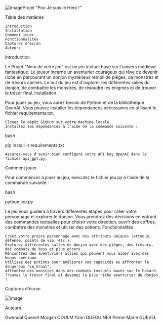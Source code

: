 ![image](https://github.com/ggwendall/Poo-I-m-Hero/assets/48108275/aff069af-2eb6-4fe5-80b0-3524c581b9b0)Projet "Poo Je suis le Hero !"

Table des matières

    Introduction
    Installation
    Comment jouer
    Fonctionnalités
    Captures d'écran
    Auteurs

Introduction

Le Projet "Nom de votre jeu" est un jeu textuel basé sur l'univers médiéval fantastique. Le joueur incarne un aventurier courageux qui rêve de devenir riche en parcourant un donjon mystérieux rempli de pièges, de monstres et de trésors cachés. Le but du jeu est d'explorer les différentes salles du donjon, de combattre les monstres, de résoudre les énigmes et de trouver le trésor final.
Installation

Pour jouer au jeu, vous aurez besoin de Python et de la bibliothèque OpenAI. Vous pouvez installer les dépendances nécessaires en utilisant le fichier requirements.txt.

    Clonez le dépôt GitHub sur votre machine locale.
    Installez les dépendances à l'aide de la commande suivante :

bash

pip install -r requirements.txt

    Assurez-vous d'avoir bien configuré votre API key OpenAI dans le fichier api_gpt.py.

Comment jouer

Pour commencer à jouer au jeu, exécutez le fichier jeu.py à l'aide de la commande suivante :

bash

python jeu.py

Le jeu vous guidera à travers différentes étapes pour créer votre personnage et explorer le donjon. Vous prendrez des décisions en entrant des commandes textuelles pour choisir votre direction, ouvrir des coffres, combattre des monstres et utiliser des potions.
Fonctionnalités

    Créez votre propre personnage avec des attributs uniques (attaque, défense, points de vie, etc.).
    Explorez différentes salles de donjon avec des pièges, des trésors, des combats de boss et plus encore.
    Rencontrez des aventuriers alliés qui peuvent vous aider avec des bonus spéciaux.
    Utilisez des potions pour améliorer vos capacités ou affronter le dangereux "Le_Graal".
    Affrontez des monstres dans des combats textuels basés sur le hasard.
    Trouvez le trésor final et devenez le plus riche aventurier du donjon !

Captures d'écran

![image](https://github.com/ggwendall/Poo-I-m-Hero/assets/48108275/1f3b65ff-9148-488d-9425-dfd65eef02a0)


Auteurs

   Gwendal Quenet
   Morgan COULM
   Yann QUEGUINER
   Pierre-Marie GUEVEL
